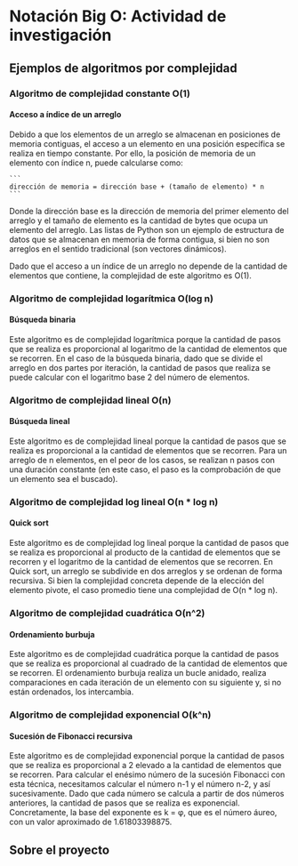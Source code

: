 # Notación Big O: Actividad de investigación

## Ejemplos de algoritmos por complejidad

### Algoritmo de complejidad constante O(1)

#### Acceso a índice de un arreglo 

Debido a que los elementos de un arreglo se almacenan en posiciones de memoria contiguas, el acceso a un elemento en una posición específica se realiza en tiempo constante. Por ello, la posición de memoria de un elemento con índice n, puede calcularse como:
    
    ```
    dirección de memoria = dirección base + (tamaño de elemento) * n
    ```

Donde la dirección base es la dirección de memoria del primer elemento del arreglo y el tamaño de elemento es la cantidad de bytes que ocupa un elemento del arreglo. Las listas de Python son un ejemplo de estructura de datos que se almacenan en memoria de forma contigua, si bien no son arreglos en el sentido tradicional (son vectores dinámicos).

Dado que el acceso a un índice de un arreglo no depende de la cantidad de elementos que contiene, la complejidad de este algoritmo es O(1).

### Algoritmo de complejidad logarítmica O(log n)

#### Búsqueda binaria

Este algoritmo es de complejidad logarítmica porque la cantidad de pasos que se realiza es proporcional al logaritmo de la cantidad de elementos que se recorren. En el caso de la búsqueda binaria, dado que se divide el arreglo en dos partes por iteración, la cantidad de pasos que realiza se puede calcular con el logaritmo base 2 del número de elementos.

### Algoritmo de complejidad lineal O(n)

#### Búsqueda lineal

Este algoritmo es de complejidad lineal porque la cantidad de pasos que se realiza es proporcional a la cantidad de elementos que se recorren. Para un arreglo de n elementos, en el peor de los casos, se realizan n pasos con una duración constante (en este caso, el paso es la comprobación de que un elemento sea el buscado). 

### Algoritmo de complejidad log lineal O(n * log n)

#### Quick sort

Este algoritmo es de complejidad log lineal porque la cantidad de pasos que se realiza es proporcional al producto de la cantidad de elementos que se recorren y el logaritmo de la cantidad de elementos que se recorren. En Quick sort, un arreglo se subdivide en dos arreglos y se ordenan de forma recursiva. Si bien la complejidad concreta depende de la elección del elemento pivote, el caso promedio tiene una complejidad de O(n * log n).

### Algoritmo de complejidad cuadrática O(n^2)

#### Ordenamiento burbuja

Este algoritmo es de complejidad cuadrática porque la cantidad de pasos que se realiza es proporcional al cuadrado de la cantidad de elementos que se recorren. El ordenamiento burbuja realiza un bucle anidado, realiza comparaciones en cada iteración de un elemento con su siguiente y, si no están ordenados, los intercambia. 

### Algoritmo de complejidad exponencial O(k^n)

#### Sucesión de Fibonacci recursiva

Este algoritmo es de complejidad exponencial porque la cantidad de pasos que se realiza es proporcional a 2 elevado a la cantidad de elementos que se recorren. Para calcular el enésimo número  de la sucesión Fibonacci con esta técnica, necesitamos calcular el número n-1 y el número n-2, y así sucesivamente. Dado que cada número se calcula a partir de dos números anteriores, la cantidad de pasos que se realiza es exponencial. Concretamente, la base del exponente es k = φ, que es el número áureo, con un valor aproximado de 1.61803398875.

## Sobre el proyecto


